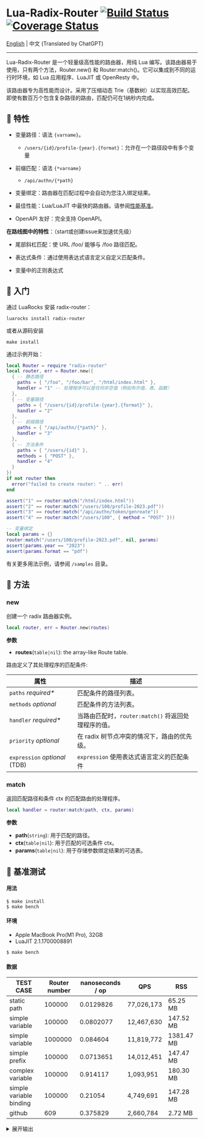# Lua-Radix-Router [![Build Status](https://github.com/vm-001/lua-radix-router/actions/workflows/test.yml/badge.svg)](https://github.com/vm-001/lua-radix-router/actions/workflows/test.yml) [![Coverage Status](https://coveralls.io/repos/github/vm-001/lua-radix-router/badge.svg)](https://coveralls.io/github/vm-001/lua-radix-router)

[English](README.md) | 中文 (Translated by ChatGPT)

---

Lua-Radix-Router 是一个轻量级高性能的路由器，用纯 Lua 编写。该路由器易于使用，只有两个方法，Router.new() 和 Router:match()。它可以集成到不同的运行时环境，如 Lua 应用程序、LuaJIT 或 OpenResty 中。

该路由器专为高性能而设计。采用了压缩动态 Trie（基数树）以实现高效匹配。即使有数百万个包含复杂路径的路由，匹配仍可在1纳秒内完成。

## 🔨 特性

- 变量路径：语法 `{varname}`。
  - `/users/{id}/profile-{year}.{format}`：允许在一个路径段中有多个变量

- 前缀匹配：语法 `{*varname}`
  - `/api/authn/{*path}`

- 变量绑定：路由器在匹配过程中会自动为您注入绑定结果。

- 最佳性能：Lua/LuaJIT 中最快的路由器。请参阅[性能基准](#-基准测试)。

- OpenAPI 友好：完全支持 OpenAPI。



**在路线图中的特性**：（start或创建issue来加速优先级）

- 尾部斜杠匹配：使 URL /foo/ 能够与 /foo 路径匹配。

- 表达式条件：通过使用表达式语言定义自定义匹配条件。

- 变量中的正则表达式


## 📖 入门

通过 LuaRocks 安装 radix-router：

```
luarocks install radix-router
```

或者从源码安装

```
make install
```

通过示例开始：

```lua
local Router = require "radix-router"
local router, err = Router.new({
  { -- 静态路径
    paths = { "/foo", "/foo/bar", "/html/index.html" },
    handler = "1" -- 处理程序可以是任何非空值（例如布尔值、表、函数）
  },
  { -- 变量路径
    paths = { "/users/{id}/profile-{year}.{format}" },
    handler = "2"
  },
  { -- 前缀路径
    paths = { "/api/authn/{*path}" },
    handler = "3"
  },
  { -- 方法条件
    paths = { "/users/{id}" },
    methods = { "POST" },
    handler = "4"
  }
})
if not router then
  error("failed to create router: " .. err)
end

assert("1" == router:match("/html/index.html"))
assert("2" == router:match("/users/100/profile-2023.pdf"))
assert("3" == router:match("/api/authn/token/genreate"))
assert("4" == router:match("/users/100", { method = "POST" }))

-- 变量绑定
local params = {}
router:match("/users/100/profile-2023.pdf", nil, params)
assert(params.year == "2023")
assert(params.format == "pdf")
```

有关更多用法示例，请参阅 `/samples` 目录。

## 📄 方法


### new

创建一个 radix 路由器实例。

```lua
local router, err = Router.new(routes)
```

**参数**

- **routes**(`table|nil`): the array-like Route table.



路由定义了其处理程序的匹配条件:

| 属性                      | 描述                                 |
| ----------------------------- |------------------------------------|
| `paths`  *required\**         | 匹配条件的路径列表。                         |
| `methods` *optional*          | 匹配条件的方法列表。                         |
| `handler` *required\**        | 当路由匹配时，`router:match()` 将返回处理程序的值。 |
| `priority` *optional*         | 在 radix 树节点冲突的情况下，路由的优先级。          |
| `expression` *optional* (TDB) | `expression` 使用表达式语言定义的匹配条件        |



### match

返回匹配路径和条件 ctx 的匹配路由的处理程序。

```lua
local handler = router:match(path, ctx, params)
```

**参数**

- **path**(`string`): 用于匹配的路径。
- **ctx**(`table|nil`): 用于匹配的可选条件 ctx。
- **params**(`table|nil`): 用于存储参数绑定结果的可选表。

## 🚀 基准测试

#### 用法

```
$ make install
$ make bench
```

#### 环境

- Apple MacBook Pro(M1 Pro), 32GB
- LuaJIT 2.1.1700008891

```
$ make bench
```

#### 数据

| TEST CASE               | Router number | nanoseconds / op | QPS        | RSS          |
| ----------------------- | ------------- |------------------|------------|--------------|
| static path             | 100000        | 0.0129826        | 77,026,173 | 65.25 MB     |
| simple variable         | 100000        | 0.0802077        | 12,467,630 | 147.52 MB    |
| simple variable         | 1000000       | 0.084604         | 11,819,772 | 1381.47 MB   |
| simple prefix           | 100000        | 0.0713651        | 14,012,451 | 147.47 MB    |
| complex variable        | 100000        | 0.914117         | 1,093,951  | 180.30 MB    |
| simple variable binding | 100000        | 0.21054          | 4,749,691  | 147.28 MB    |
| github                  | 609           | 0.375829         | 2,660,784  | 2.72 MB      |

<details>
<summary>展开输出</summary>

```
RADIX_ROUTER_ROUTES=100000 RADIX_ROUTER_TIMES=10000000 luajit benchmark/static-paths.lua
========== static path ==========
routes  :	100000
times   :	10000000
elapsed :	0.129826 s
QPS     :	77026173
ns/op   :	0.0129826 ns
path    :	/50000
handler :	50000
Memory  :	65.25 MB

RADIX_ROUTER_ROUTES=100000 RADIX_ROUTER_TIMES=10000000 luajit benchmark/simple-variable.lua
========== variable ==========
routes  :	100000
times   :	10000000
elapsed :	0.802077 s
QPS     :	12467630
ns/op   :	0.0802077 ns
path    :	/1/foo
handler :	1
Memory  :	147.52 MB

RADIX_ROUTER_ROUTES=1000000 RADIX_ROUTER_TIMES=10000000 luajit benchmark/simple-variable.lua
========== variable ==========
routes  :       1000000
times   :       10000000
elapsed :       0.84604 s
QPS     :       11819772
ns/op   :       0.084604 ns
path    :       /1/foo
handler :       1
Memory  :       1381.47 MB

RADIX_ROUTER_ROUTES=100000 RADIX_ROUTER_TIMES=10000000 luajit benchmark/simple-prefix.lua
========== prefix ==========
routes  :	100000
times   :	10000000
elapsed :	0.713651 s
QPS     :	14012451
ns/op   :	0.0713651 ns
path    :	/1/a
handler :	1
Memory  :	147.47 MB

RADIX_ROUTER_ROUTES=100000 RADIX_ROUTER_TIMES=1000000 luajit benchmark/complex-variable.lua
========== variable ==========
routes  :	100000
times   :	1000000
elapsed :	0.914117 s
QPS     :	1093951
ns/op   :	0.914117 ns
path    :	/aa/bb/cc/dd/ee/ff/gg/hh/ii/jj/kk/ll/mm/nn/oo/pp/qq/rr/ss/tt/uu/vv/ww/xx/yy/zz50000
handler :	50000
Memory  :	180.30 MB

RADIX_ROUTER_ROUTES=100000 RADIX_ROUTER_TIMES=10000000 luajit benchmark/simple-variable-binding.lua
========== variable ==========
routes  :	100000
times   :	10000000
elapsed :	2.1054 s
QPS     :	4749691
ns/op   :	0.21054 ns
path    :	/1/foo
handler :	1
params : name = foo
Memory  :	147.28 MB

RADIX_ROUTER_TIMES=1000000 luajit benchmark/github-routes.lua
========== github apis ==========
routes  :	609
times   :	1000000
elapsed :	0.375829 s
QPS     :	2660784
ns/op   :	0.375829 ns
path    :	/repos/vm-001/lua-radix-router/import
handler :	/repos/{owner}/{repo}/import
Memory  :	2.72 MB
```

</details>

</details>
